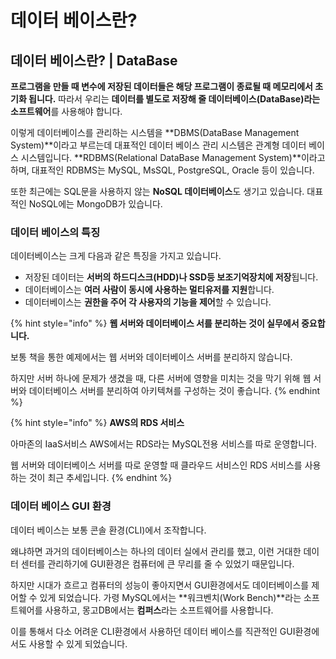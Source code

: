# 데이터 베이스란?

##  데이터 베이스란? \| DataBase

 **프로그램을 만들 때 변수에 저장된 데이터들은 해당 프로그램이 종료될 때 메모리에서 초기화 됩니다.** 따라서 우리는 **데이터를 별도로 저장해 줄 데이터베이스\(DataBase\)라는 소프트웨어**를 사용해야 합니다. 

 이렇게 데이터베이스를 관리하는 시스템을 **DBMS\(DataBase Management System\)**이라고 부르는데 대표적인 데이터 베이스 관리 시스템은 관계형 데이터 베이스 시스템입니다. **RDBMS\(Relational DataBase Management System\)**이라고 하며, 대표적인 RDBMS는 MySQL, MsSQL, PostgreSQL, Oracle 등이 있습니다.

 또한 최근에는 SQL문을 사용하지 않는 **NoSQL 데이터베이스**도 생기고 있습니다. 대표적인 NoSQL에는 MongoDB가 있습니다. 

### 데이터 베이스의 특징

 데이터베이스는 크게 다음과 같은 특징을 가지고 있습니다.

* 저장된 데이터는 **서버의 하드디스크\(HDD\)나 SSD등 보조기억장치에 저장**됩니다. 
* 데이터베이스는 **여러 사람이 동시에 사용하는 멀티유저를 지원**합니다.
* 데이터베이스는 **권한을 주어 각 사용자의 기능을 제어**할 수 있습니다.

{% hint style="info" %}
**웹 서버와 데이터베이스 서를 분리하는 것이 실무에서 중요합니다.**

보통 책을 통한 예제에서는 웹 서버와 데이터베이스 서버를 분리하지 않습니다. 

하지만 서버 하나에 문제가 생겼을 때, 다른 서버에 영향을 미치는 것을 막기 위해 웹 서버와 데이터베이스 서버를 분리하여 아키텍쳐를 구성하는 것이 좋습니다.
{% endhint %}

{% hint style="info" %}
**AWS의 RDS 서비스**

아마존의 IaaS서비스 AWS에서는 RDS라는 MySQL전용 서비스를 따로 운영합니다. 

웹 서버와 데이터베이스 서버를 따로 운영할 때 클라우드 서비스인 RDS 서비스를 사용하는 것이 최근 추세입니다.
{% endhint %}

### 데이터 베이스 GUI 환경 

 데이터 베이스는 보통 콘솔 환경\(CLI\)에서 조작합니다. 

왜냐하면 과거의 데이터베이스는 하나의 데이터 실에서 관리를 했고, 이런 거대한 데이터 센터를 관리하기에 GUI환경은 컴퓨터에 큰 무리를 줄 수 있었기 때문입니다.

 하지만 시대가 흐르고 컴퓨터의 성능이 좋아지면서 GUI환경에서도 데이터베이스를 제어할 수 있게 되었습니다.  가령 MySQL에서는 **워크벤치\(Work Bench\)**라는 소프트웨어를 사용하고, 몽고DB에서는 **컴퍼스**라는 소프트웨어를 사용합니다. 

 이를 통해서 다소 어려운 CLI환경에서 사용하던 데이터 베이스를 직관적인 GUI환경에서도 사용할 수 있게 되었습니다.

